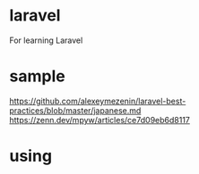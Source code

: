 # laravel
For learning Laravel

# sample
https://github.com/alexeymezenin/laravel-best-practices/blob/master/japanese.md
https://zenn.dev/mpyw/articles/ce7d09eb6d8117

# using

